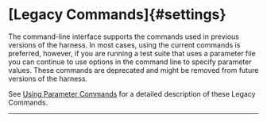 
# [Legacy Commands]{#settings}

The command-line interface supports the commands used in previous versions of the harness. In most
cases, using the current commands is preferred, however, if you are running a test suite that uses a
parameter file you can continue to use options in the command line to specify parameter values.
These commands are deprecated and might be removed from future versions of the harness.

See [Using Parameter Commands](parameterCommands.html) for a detailed description of these Legacy
Commands.

----------------------------------------------------------------------------------------------------


